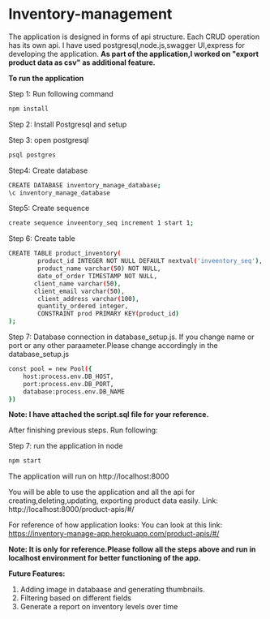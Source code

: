 # Inventory-management

The application is designed in forms of api structure.
Each CRUD operation has its own api.
I have used postgresql,node.js,swagger UI,express for developing the application.
**As part of the application,I worked on "export product data as csv" as additional feature.**

**To run the application**

Step 1:
Run following command
```sh
npm install
```

Step 2:
Install Postgresql and setup

Step 3:
open postgresql
```sh
psql postgres
```
Step4: Create database
```sh
CREATE DATABASE inventory_manage_database;
\c inventory_manage_database
```
Step5: Create sequence
```sh
create sequence inveentory_seq increment 1 start 1;
```
Step 6: Create table
```sh
CREATE TABLE product_inventory(
		product_id INTEGER NOT NULL DEFAULT nextval('inveentory_seq'),
		product_name varchar(50) NOT NULL,
		date_of_order TIMESTAMP NOT NULL,
       client_name varchar(50),
       client_email varchar(50),
		client_address varchar(100),
		quantity_ordered integer,
		CONSTRAINT prod PRIMARY KEY(product_id)
);
```
Step 7: Database connection in database_setup.js. If you change name or port or any other paraameter.Please change accordingly in the database_setup.js
```sh
const pool = new Pool({
    host:process.env.DB_HOST,
    port:process.env.DB_PORT,
    database:process.env.DB_NAME
})
```

**Note: I have attached the script.sql file for your reference.**

After finishing previous steps.
Run following:

Step 7: run the application in node
```sh
npm start
```
The application will run on http://localhost:8000

You will be able to use the application and all the api for creating,deleting,updating, exporting product data easily. Link: http://localhost:8000/product-apis/#/

For reference of how application looks:
You can look at this link: https://inventory-manage-app.herokuapp.com/product-apis/#/

**Note: It is only for reference.Please follow all the steps above and run in localhost environment for better functioning of the app.**


**Future Features:**

1. Adding image in databaase and generating thumbnails.
2. Filtering based on different fields
3. Generate a report on inventory levels over time
